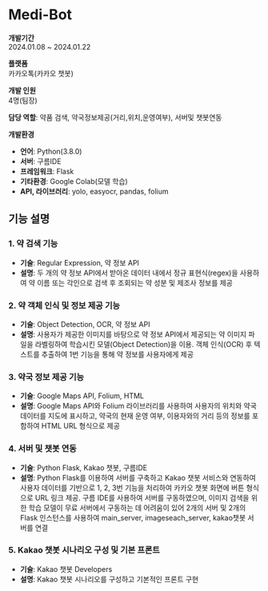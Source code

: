 # Medi-Bot

**개발기간**  
2024.01.08 ~ 2024.01.22

**플랫폼**  
카카오톡(카카오 챗봇)

**개발 인원**  
4명(팀장)

**담당 역할**: 약품 검색, 약국정보제공(거리,위치,운영여부), 서버및 챗봇연동  

**개발환경**

- **언어**: Python(3.8.0)
- **서버**: 구름IDE
- **프레임워크**: Flask
- **기타환경**: Google Colab(모델 학습)
- **API, 라이브러리**: yolo, easyocr, pandas, folium

## 기능 설명

### 1. 약 검색 기능
- **기술**: Regular Expression, 약 정보 API
- **설명**: 두 개의 약 정보 API에서 받아온 데이터 내에서 정규 표현식(regex)을 사용하여 약 이름 또는 각인으로 검색 후 조회되는 약 성분 및 제조사 정보를 제공

### 2. 약 객체 인식 및 정보 제공 기능
- **기술**: Object Detection, OCR, 약 정보 API
- **설명**: 사용자가 제공한 이미지를 바탕으로 약 정보 API에서 제공되는 약 이미지 파일을 라벨링하여 학습시킨 모델(Object Detection)을 이용. 객체 인식(OCR) 후 텍스트를 추출하여 1번 기능을 통해 약 정보를 사용자에게 제공

### 3. 약국 정보 제공 기능
- **기술**: Google Maps API, Folium, HTML
- **설명**: Google Maps API와 Folium 라이브러리를 사용하여 사용자의 위치와 약국 데이터를 지도에 표시하고, 약국의 현재 운영 여부, 이용자와의 거리 등의 정보를 포함하여 HTML URL 형식으로 제공

### 4. 서버 및 챗봇 연동
- **기술**: Python Flask, Kakao 챗봇, 구름IDE
- **설명**: Python Flask를 이용하여 서버를 구축하고 Kakao 챗봇 서비스와 연동하여 사용자 데이터를 기반으로 1, 2, 3번 기능을 처리하여 카카오 챗봇 화면에 버튼 형식으로 URL 링크 제공. 구름 IDE를 사용하여 서버를 구동하였으며, 이미지 검색을 위한 학습 모델이 무료 서버에서 구동하는 데 어려움이 있어 2개의 서버 및 2개의 Flask 인스턴스를 사용하여 main_server, imageseach_server, kakao챗봇 서버를 연결

### 5. Kakao 챗봇 시나리오 구성 및 기본 프론트
- **기술**: Kakao 챗봇 Developers
- **설명**: Kakao 챗봇 시나리오를 구성하고 기본적인 프론트 구현

